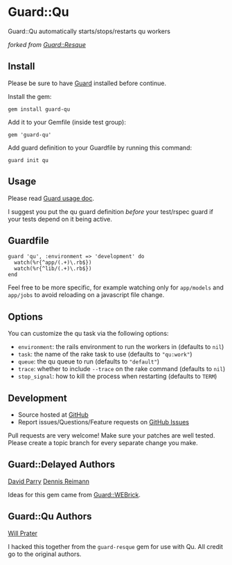 # Guard::Qu

Guard::Qu automatically starts/stops/restarts qu workers

*forked from [Guard::Resque](http://github.com/railsjedi/guard-resque)*

## Install

Please be sure to have [Guard](http://github.com/guard/guard) installed before continue.

Install the gem:

    gem install guard-qu

Add it to your Gemfile (inside test group):

    gem 'guard-qu'

Add guard definition to your Guardfile by running this command:

    guard init qu

## Usage

Please read [Guard usage doc](http://github.com/guard/guard#readme).

I suggest you put the qu guard definition *before* your test/rspec guard if your tests depend on it
being active.

## Guardfile

    guard 'qu', :environment => 'development' do
      watch(%r{^app/(.+)\.rb$})
      watch(%r{^lib/(.+)\.rb$})
    end

Feel free to be more specific, for example watching only for `app/models` and `app/jobs`
to avoid reloading on a javascript file change.

## Options

You can customize the qu task via the following options:

* `environment`: the rails environment to run the workers in (defaults to `nil`)
* `task`: the name of the rake task to use (defaults to `"qu:work"`)
* `queue`: the qu queue to run (defaults to `"default"`)
* `trace`: whether to include `--trace` on the rake command (defaults to `nil`)
* `stop_signal`: how to kill the process when restarting (defaults to `TERM`)


## Development

 * Source hosted at [GitHub](http://github.com/wprater/guard-qu)
 * Report issues/Questions/Feature requests on [GitHub Issues](http://github.com/wprater/guard-qu/issues)

Pull requests are very welcome! Make sure your patches are well tested. Please create a topic branch for every separate change
you make.


## Guard::Delayed Authors

[David Parry](https://github.com/suranyami)
[Dennis Reimann](https://github.com/dbloete)

Ideas for this gem came from [Guard::WEBrick](http://github.com/fnichol/guard-webrick).


## Guard::Qu Authors

[Will Prater](https://github.com/wprater)

I hacked this together from the `guard-resque` gem for use with Qu. All credit go to the original authors.

